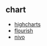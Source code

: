 ## chart
- [highcharts](https://www.highcharts.com/)
- [flourish](https://flourish.studio/pricing/)
- [nivo](https://github.com/plouc/nivo)
